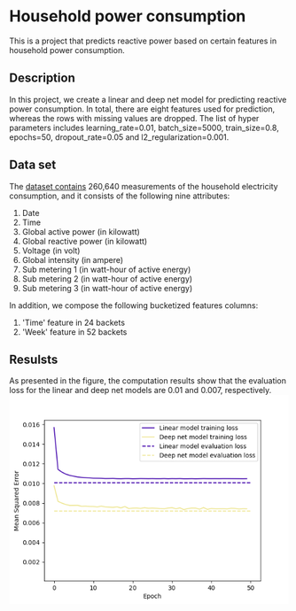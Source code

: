 # Household power consumption
This is a project that predicts reactive power based on certain features in household power consumption.

## Description
In this project, we create a linear and deep net model for predicting reactive power consumption. In total, there are eight features used for prediction, whereas the rows with missing values are dropped. The list of hyper parameters includes learning_rate=0.01, batch_size=5000, train_size=0.8, epochs=50, dropout_rate=0.05 and l2_regularization=0.001.

## Data set
The [dataset contains](https://data.world/databeats/household-power-consumption) 260,640 measurements of the household electricity consumption, and it consists of the following nine attributes:
1. Date
2. Time
3. Global active power (in kilowatt)
4. Global reactive power (in kilowatt)
5. Voltage (in volt)
6. Global intensity (in ampere)
7. Sub metering 1 (in watt-hour of active energy)
8. Sub metering 2 (in watt-hour of active energy)
9. Sub metering 3 (in watt-hour of active energy)

In addition, we compose the following bucketized features columns:
1. 'Time' feature in 24 backets
2. 'Week' feature in 52 backets

## Resulsts
As presented in the figure, the computation results show that the evaluation loss for the linear and deep net models are 0.01 and 0.007, respectively.
![loss curve](images/Figure_1.png)
